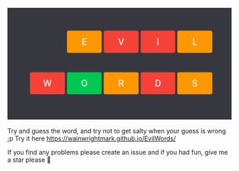 ﻿

![Evil Words Logo](EvilWords.BlazorWASM/wwwroot/EvilWordsLogo.png)

Try and guess the word, and try not to get salty when your guess is wrong ;p
Try it here https://wainwrightmark.github.io/EvilWords/

If you find any problems please create an issue and if you had fun, give me a star please 🤩
